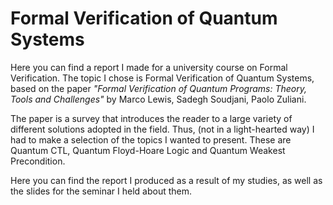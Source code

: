 # Formal Verification of Quantum Systems
Here you can find a report I made for a university course on Formal Verification. The topic I chose is Formal Verification of Quantum Systems, based on the paper _"Formal Verification of Quantum Programs: Theory, Tools and Challenges"_ by Marco Lewis, Sadegh Soudjani, Paolo Zuliani.

The paper is a survey that introduces the reader to a large variety of different solutions adopted in the field. Thus, (not in a light-hearted way) I had to make a selection of the topics I wanted to present. These are Quantum CTL, Quantum Floyd-Hoare Logic and Quantum Weakest Precondition.

Here you can find the report I produced as a result of my studies, as well as the slides for the seminar I held about them.
